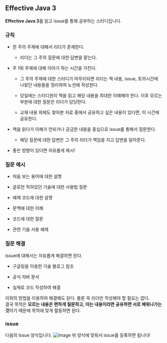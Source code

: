 ## Effective Java 3
**Effective Java 3**를 읽고 issue를 통해 공부하는 스터디입니다. <br>
### 규칙
- 한 주의 주제에 대해서 리더가 존재한다.

    - 리더는 그 주의 질문에 대한 답변을 맡는다.
      
- 주 1회 주제에 대해 이야기 하는 시간을 가진다.

  - 그 주의 주제에 대한 스터디가 마무리되면 리더는 책 내용, issue, 토의시간에 나왔던 내용들을 정리하여 노션에 작성한다.

  - 당일에는 스터디원이 책을 읽고 해당 내용을 최대한 이해해야 한다. 이후 모르는 부분에 대한 질문은 리더가 담당한다.

  - 교재 내용 외에도 찾아본 자료 중에서 공유하고 싶은 내용이 있다면, 이 시간에 공유한다.

- 책을 읽다가 이해가 안되거나 궁금한 내용을 중심으로 issue를 통해서 질문한다.

  - 해당 질문에 대한 답변은 그 주의 리더가 책임을 지고 답변을 달아준다.

- 좋은 방향이 있다면 자유롭게 제시!

### 질문 예시
- 처음 보는 용어에 대한 설명
  
- 글로만 적혀있던 기술에 대한 사용법 질문
  
- 예제 코드에 대한 설명
  
- 문맥에 대한 이해
  
- 코드에 대한 질문
  
- 관련 기술 사용 예제

### 질문 해결
issue에 대해서는 자유롭게 해결하면 된다.
- 구글링을 이용한 기술 블로그 참조
  
- 공식 자바 문서
  
- 실제로 코드 작성하여 해결
  
이외의 방법을 이용하여 해결해도 된다. 물론 꼭 리더만 작성해야 할 필요는 없다.<br>
결국 목적은 **모르는 내용은 편하게 질문하고, 아는 내용이라면 공유하면 서로 배워나가는 것**이기 때문에 목적에 맞게 활동하면 된다.

### issue
다음의 Issue 양식입니다.
![image](https://github.com/user-attachments/assets/ca8bb9c0-ac8d-4fad-93f6-6a3d06dc2697)
위 양식에 맞춰서 issue를 등록하면 됩니다!


